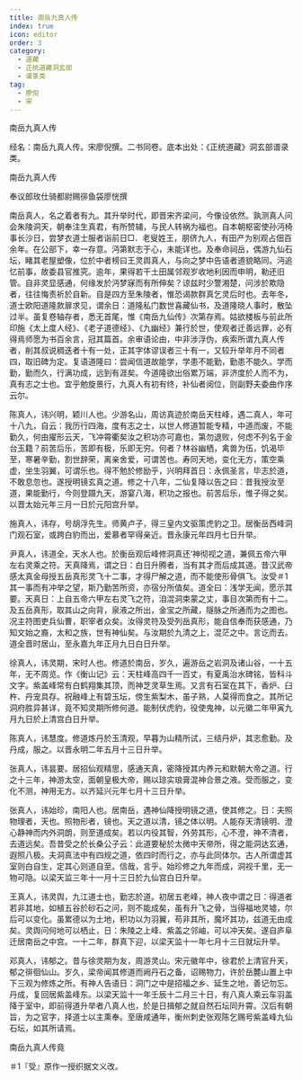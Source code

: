 ```yaml
---
title: 南岳九真人传
index: true
icon: editor
order: 3
category:
  - 道藏
  - 正统道藏洞玄部
  - 谱箓类
tag:
  - 廖倪
  - 宋
---
```


南岳九真人传  

经名：南岳九真人传。宋廖倪撰。二书同卷。底本出处：《正统道藏》洞玄部谱录类。  

南岳九真人传  

奉议郎玫仕骑都尉赐徘鱼袋廖恍撰  

南岳真人，名之着者有九。其升举时代，即晋宋齐梁问，今像设依然。孰测真人问会朱陵洞天，朝奉注生真君，有所赞辅，与民人转祸为福也。自本朝枢密使孙沔椅事长沙日，尝梦衣道士服者诣前日□．老叟姓王，朋侪九人，有田产为别观占佃百余年。在公部下，幸一存意。沔第默志于心，未能详也。及奉命祠岳，偶游九仙石坛，睹其老屋塑像，位於中者榜曰王灵舆真人，与向之梦中告语者道貌略同。沔追忆前事，故委县官推究。逾年，果得若干土田属邻观岁收地利因而申明，勒还旧管。自非灵显感通，何缘发於沔梦寐而有所伸矣？谅兹时少警湘楚，问涉於欺隐者，往往悔责祈於自新。自是四方至朱陵者，惟恐谒款群真乞灵后时也。去年冬，道士欧阳道隆款扉求见，谓余日：道隆私门数世喜藏仙书，及道隆晓人事时，散坠过半。虽复卷轴存者，悉无首尾，惟《南岳九仙传》次第存焉。姑欲楼板与前此所印施《太上度人经》、《老子道德经》、《九幽经》兼行於世，使观者迁善远罪，必有得焉师愿为书百余言，冠其篇首。余审语论由，中非涉浮伪，疾索所谓九真人传者，削其叔说稠迭者十有一处，正其字体谬误者三十有一，又较升举年月不同者四，取旧碑为定。复语道隆曰：尝闻信道故能学，学患不能勤，勤患不能久。学而勤，勤而久，行满功成，远到有涯矣。今道隆欲出俗累万端，非济度於人而不为，真有志之士也。宜乎勉旋景行，九真人有初有终，补仙者阅位，则副野夫委曲作序云尔。  

陈真人，讳兴明，颖川人也。少游名山，周访真迹於南岳天柱峰，遇二真人，年可十八九，自云：我历行四海，度有志之士，以世人修道暂能专精，中道而废，不能勤久，何由擢形云天，飞冲霄衢矣汝之积功亦可嘉也，第勿退败，何虑不列名于金台玉籍？前苦后乐，苦即有极，乐即无穷。何者？林谷幽栖，禽兽为伍，饥渴毕至，寒暑辛勤，割世辞荣，离亲舍爱，可谓苦也。寿同天地，变化无方，策空乘虚，坐生羽翼，可谓乐也。得不勉於修励乎，兴明拜首日：永佩圣言，毕志於道，不敢息忽也。遂授明镜玄真之道。修之十八年，二仙复降以告之曰：昔我授汝至道，果能勤行，今则登蹑九天，游宴八海，积功之报也。前苦后乐，惟子得之矣。以晋太始元年三月一日於元阳宫升举。  

施真人，讳存，号胡浮先生。师黄卢子，得三皇内文驱策虎豹之卫。居衡岳西峰洞门观石室，或跨白豹而出，爱慕者罕得亲近。晋永康元年四月七日升举。  

尹真人，讳道全，天水人也。於衡岳观后峰修洞真还‘神彻视之道，兼佩五帝六甲左右灵乘之符。天真降焉，谓之日：白日升腾者，当有其才而后成其道。昔汉武帝感太真金母授五岳真形灵飞十二事，才得尸解之道，而不能使形骨俱飞。汝受＃1其一事而有冲举之望，斯乃勤苦所资，亦宿分所值矣。道全曰：浅学无闻，愿示其要。天真日：上自五帝六甲左右灵飞之符，洎混洞束蒙之丈，事目次第而有十二。及五岳真形，取其山之向背，泉液之所出，金宝之所藏，隧脉之所通而为之图也。况主符图吏兵仙曹，职宰者众矣。汝得灵符及受列岳真形，能自信奉而获感通，乃知文始之裔，太和之族，世有神仙矣。与汝期於九清之上，混茫之中。言讫而去。道全晋时居山，至永嘉九年正月九日白日升举。  

徐真人，讳灵期，宋时人也。修道於南岳，岁久，遍游岳之岩洞及诸山谷，一十五年，无不周览。作《衡山记》云：天柱峰高四千一百丈，有夏禹治水碑铭，皆科斗文字。紫盖峰常有白鹤翔集其顶，而神芝灵草生焉。又言有石室在其下，香炉、臼杵、丹宠具存。祝融峰上有碧玉坛，傍生紫梨木，虽子熟，人莫得而食之。其所记洞府胜异甚详，竟不知灵期所修何道。能制伏虎豹，役使鬼神，以元徽二年甲寅九月九日於上清宫白日升举。  

陈真人，讳慧度。修道炼丹於玉清观，早暮为山精所试，三结丹炉，其志愈勤。及丹成，服之。以晋永明二年五月十三日升举。  

张真人，讳昙要。居招仙观精思，感通天真，密降授其内养元和默朝大帝之道。行之十三年，神游太空，面朝皇极大帝，赐以琼实琅膏混神合景之液。受而服之，变化不测，神用无方。以齐延兴元年七月十三日升举。  

张真人，讳始珍，南阳人也。居南岳，遇神仙降授明镜之道，使其修之。日：夫照物理者，天也。照物形者，镜也。天之道以清，镜之体以明。人能存天清镜明、澄心静神而内外洞朗，则至道成矣。若以内役其智，外劳其形，心不澄，神不清者，去道远矣。吾昔受之於长桑公子云：此道要秘於太微中天帝所，得之能洞达玄通，遐照八极。夫洞真法中有四规之道，依四时而行之，亦与此同体尔。古人所谓虚其室则白自生，定其心则道自至。信哉，言乎。始珍修之九年而成，洞视千里，无一物可隐。以梁天监三年十一月十三日於九仙宫白日升举。  

王真人，讳灵舆，九江道士也，勤志於道。初居五老峰，神人夜中谓之日：得道者若非其地，如植五谷於砂石之问，则不能成矣，虽有升飞之骨，当得福地灵墟，尔后可以变化。虽累德以为土地，积功以为羽翼，苟非其所，魔坏其功，兹道无由成矣。灵舆问何地可以栖止，日：朱陵之上峰、紫盖之邻岫，可以冲天矣。遂自庐阜迁居南岳之中宫。一十二年，群真下迎，以梁天监十一年七月十三日就坛升举。  

邓真人，讳郁之。昔与徐灵期为友，周游灵山。宋元徽年中，徐君於上清官升天，郁之徘徊仙山。岁久，梁帝闻其修道而阙丹石之备，诏赐物力，许於岳麓山置上中下三观为修炼之所。有神人告语日：洞门之中是招福之乡、延生之地，善记勿忘。丹成，复回居紫盖峰东。以梁天监十一年壬辰十二月三十日，有八真人乘云车羽盖降于室中，即前得道升举者八真人也，於是日揖郁之就自然石坛同升霄。汉后有朝旨，为之官字，择道士以主熏奉。至唐咸通年，衡州刺史张观陈乞赐号紫盖峰九仙石坛，如其所请焉。  

南岳九真人传竟  

＃1『受』原作一授织据文义改。  
